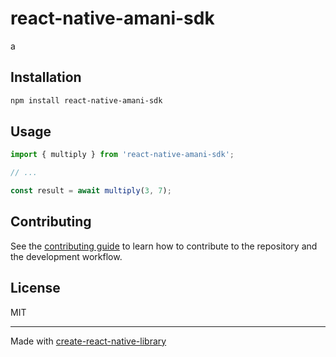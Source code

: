 # react-native-amani-sdk

a

## Installation

```sh
npm install react-native-amani-sdk
```

## Usage

```js
import { multiply } from 'react-native-amani-sdk';

// ...

const result = await multiply(3, 7);
```

## Contributing

See the [contributing guide](CONTRIBUTING.md) to learn how to contribute to the repository and the development workflow.

## License

MIT

---

Made with [create-react-native-library](https://github.com/callstack/react-native-builder-bob)
